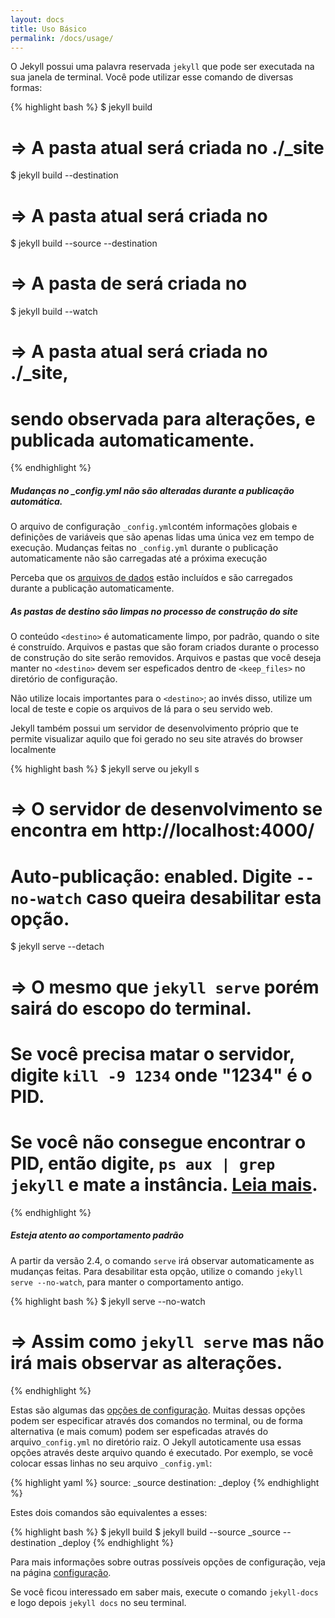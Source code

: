 ```yaml
---
layout: docs
title: Uso Básico
permalink: /docs/usage/
---
```


O Jekyll possui uma palavra reservada `jekyll` que pode ser executada na sua janela
de terminal. Você pode utilizar esse comando de diversas formas:

{% highlight bash %}
$ jekyll build
# => A pasta atual será criada no ./_site

$ jekyll build --destination <destino>
# => A pasta atual será criada no <destino>

$ jekyll build --source <origem> --destination <destino>
# => A pasta de <origem> será criada no <destino>

$ jekyll build --watch
# => A pasta atual será criada no ./_site,
#    sendo observada para alterações, e publicada automaticamente.
{% endhighlight %}

<div class="note info">
  <h5>Mudanças no _config.yml não são alteradas durante a publicação automática.</h5>
  <p>
    O arquivo de configuração <code>_config.yml</code>contém informações globais e definições de variáveis 
    que são apenas lidas uma única vez em tempo de execução. Mudanças feitas no <code>_config.yml</code>
    durante o publicação automaticamente não são carregadas até a próxima execução
  </p>
  <p>
    Perceba que os <a href="../datafiles">arquivos de dados</a> estão incluídos e são carregados durante a publicação automaticamente.
  </p>
</div>

<div class="note warning">
  <h5>As pastas de destino são limpas no processo de construção do site</h5>
  <p>
    O conteúdo <code>&lt;destino&gt;</code> é automaticamente limpo,
    por padrão, quando o site é construído. Arquivos e pastas que são foram
    criados durante o processo de construção do site serão removidos. Arquivos e pastas
    que você deseja manter no <code>&lt;destino&gt;</code> devem ser espeficados dentro de <code>&lt;keep_files&gt;</code>
    no diretório de configuração.
  </p>
  <p>
    Não utilize locais importantes para o <code>&lt;destino&gt;</code>;
    ao invés disso, utilize um local de teste e copie os arquivos de lá para o seu servido web.
  </p>
</div>

Jekyll também possui um servidor de desenvolvimento próprio que te permite
visualizar aquilo que foi gerado no seu site através do browser localmente

{% highlight bash %}
$ jekyll serve ou jekyll s
# => O servidor de desenvolvimento se encontra em http://localhost:4000/
# Auto-publicação: enabled. Digite `--no-watch` caso queira desabilitar esta opção.

$ jekyll serve --detach
# => O mesmo que `jekyll serve` porém sairá do escopo do terminal.
#    Se você precisa matar o servidor, digite `kill -9 1234` onde "1234" é o PID.
#    Se você não consegue encontrar o PID, então digite, `ps aux | grep jekyll` e mate a instância. [Leia mais](http://unixhelp.ed.ac.uk/shell/jobz5.html).
{% endhighlight %}

<div class="note info">
  <h5>Esteja atento ao comportamento padrão</h5>
  <p>
    A partir da versão 2.4, o comando <code>serve</code> irá observar automaticamente as mudanças feitas. Para desabilitar
    esta opção, utilize o comando <code>jekyll serve --no-watch</code>, para manter o comportamento antigo.
  </p>
</div>

{% highlight bash %}
$ jekyll serve --no-watch
# => Assim como `jekyll serve` mas não irá mais observar as alterações.
{% endhighlight %}

Estas são algumas das [opções de configuração](../configuration/).
Muitas dessas opções podem ser especificar através dos comandos no terminal,
ou de forma alternativa (e mais comum) podem ser espeficadas através do arquivo`_config.yml`
no diretório raiz. O Jekyll autoticamente usa essas opções através deste arquivo quando é
executado. Por exemplo, se você colocar essas linhas no seu arquivo `_config.yml`:

{% highlight yaml %}
source:      _source
destination: _deploy
{% endhighlight %}

Estes dois comandos são equivalentes a esses:

{% highlight bash %}
$ jekyll build
$ jekyll build --source _source --destination _deploy
{% endhighlight %}

Para mais informações sobre outras possíveis opções de configuração, veja na página
[configuração](../configuration/).

Se você ficou interessado em saber mais, execute o comando
`jekyll-docs` e logo depois `jekyll docs` no seu terminal.